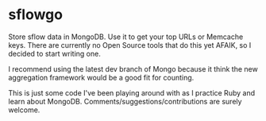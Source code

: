 sflowgo
=======

Store sflow data in MongoDB.   Use it to get your top URLs or Memcache keys.   There are currently no Open Source tools that do this yet AFAIK, so I decided to start writing one.

I recommend using the latest dev branch of Mongo because it think the new aggregation framework would be a good fit for counting.

This is just some code I've been playing around with as I practice Ruby and learn about MongoDB.
Comments/suggestions/contributions are surely welcome.
